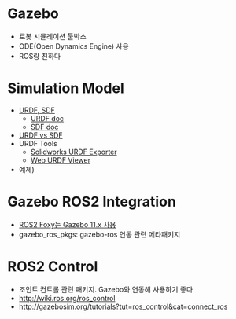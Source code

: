 # Gazebo

- 로봇 시뮬레이션 툴박스
- ODE(Open Dynamics Engine) 사용
- ROS랑 친하다

# Simulation Model
- [URDF, SDF](https://cafe.naver.com/openrt/25192)
  - [URDF doc](http://wiki.ros.org/urdf/XML)
  - [SDF doc](http://sdformat.org/spec)
- [URDF vs SDF](https://github.com/modulabs/gazebo-tutorial/wiki/URDF-vs.-SDF)
- URDF Tools
  - [Solidworks URDF Exporter](https://github.com/modulabs/gazebo-tutorial/wiki/Export-URDF-in-Solidworks)
  - [Web URDF Viewer](https://mymodelrobot.appspot.com/)
- 예제)

# Gazebo ROS2 Integration
- [ROS2 Foxy는 Gazebo 11.x 사용](http://gazebosim.org/tutorials/?tut=ros_wrapper_versions)
- gazebo_ros_pkgs: gazebo-ros 연동 관련 메타패키지

# ROS2 Control
- 조인트 컨트롤 관련 패키지. Gazebo와 연동해 사용하기 좋다
- http://wiki.ros.org/ros_control
- http://gazebosim.org/tutorials?tut=ros_control&cat=connect_ros